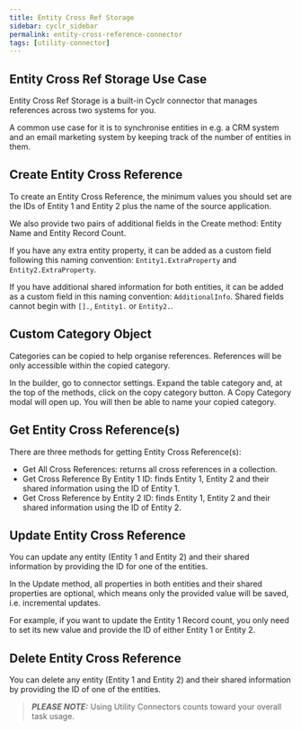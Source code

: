```yaml
---
title: Entity Cross Ref Storage
sidebar: cyclr_sidebar
permalink: entity-cross-reference-connector
tags: [utility-connector]
---
```


## Entity Cross Ref Storage Use Case

Entity Cross Ref Storage is a built-in Cyclr connector that manages references across two systems for you.

A common use case for it is to synchronise entities in e.g. a CRM system and an email marketing system by keeping track of the number of entities in them.

## Create Entity Cross Reference

To create an Entity Cross Reference, the minimum values you should set are the IDs of Entity 1 and Entity 2 plus the name of the source application.

We also provide two pairs of additional fields in the Create method: Entity Name and Entity Record Count.

If you have any extra entity property, it can be added as a custom field following this naming convention: `Entity1.ExtraProperty` and `Entity2.ExtraProperty`.

If you have additional shared information for both entities, it can be added as a custom field in this naming convention: `AdditionalInfo`. Shared fields cannot begin with `[].`, `Entity1.` or `Entity2.`.

## Custom Category Object  

Categories can be copied to help organise references. References will be only accessible within the copied category.

In the builder, go to connector settings. Expand the table category and, at the top of the methods, click on the copy category button. A Copy Category modal will open up. You will then be able to name your copied category.

## Get Entity Cross Reference(s)

There are three methods for getting Entity Cross Reference(s):

- Get All Cross References: returns all cross references in a collection.
- Get Cross Reference By Entity 1 ID: finds Entity 1, Entity 2 and their shared information using the ID of Entity 1.
- Get Cross Reference by Entity 2 ID: finds Entity 1, Entity 2 and their shared information using the ID of Entity 2.

## Update Entity Cross Reference

You can update any entity (Entity 1 and Entity 2) and their shared information by providing the ID for one of the entities.

In the Update method, all properties in both entities and their shared properties are optional, which means only the provided value will be saved, i.e. incremental updates.

For example, if you want to update the Entity 1 Record count, you only need to set its new value and provide the ID of either Entity 1 or Entity 2.

## Delete Entity Cross Reference

You can delete any entity (Entity 1 and Entity 2) and their shared information by providing the ID of one of the entities.

> **_PLEASE NOTE:_** Using Utility Connectors counts toward your overall task usage.
